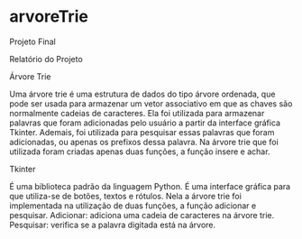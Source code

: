 # arvoreTrie
Projeto Final

Relatório do Projeto


Árvore Trie

Uma árvore trie é uma estrutura de dados do tipo árvore ordenada, que pode ser usada para armazenar um vetor associativo em que as chaves são normalmente cadeias de caracteres. Ela foi utilizada para armazenar palavras que foram adicionadas pelo usuário a partir da interface gráfica Tkinter. Ademais, foi utilizada para pesquisar essas palavras que foram adicionadas, ou apenas os prefixos dessa palavra. Na árvore trie que foi utilizada foram criadas apenas duas funções, a função insere e achar.


Tkinter

É uma biblioteca padrão da linguagem Python. É uma interface gráfica para que utiliza-se de botões, textos e rótulos. Nela a árvore trie foi implementada na utilização de duas funções, a função adicionar e pesquisar. Adicionar: adiciona uma cadeia de caracteres na árvore trie. Pesquisar: verifica se a palavra digitada está na árvore.

